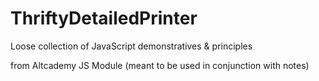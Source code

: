 # ThriftyDetailedPrinter

Loose collection of JavaScript demonstratives & principles 

from Altcademy JS Module (meant to be used in conjunction with notes)
